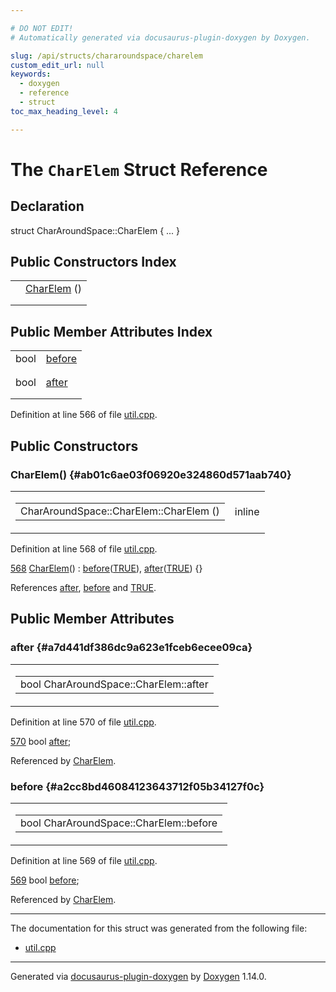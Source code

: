 ```yaml
---

# DO NOT EDIT!
# Automatically generated via docusaurus-plugin-doxygen by Doxygen.

slug: /api/structs/chararoundspace/charelem
custom_edit_url: null
keywords:
  - doxygen
  - reference
  - struct
toc_max_heading_level: 4

---
```


<div class="doxyPage">

# The `CharElem` Struct Reference



## Declaration

<div class="doxyDeclaration">
struct CharAroundSpace::CharElem { ... }
</div>

## Public Constructors Index

<table class="doxyMembersIndex">

<tr class="doxyMemberIndexItem">
<td class="doxyMemberIndexItemType" align="left" valign="top"></td>
<td class="doxyMemberIndexItemName" align="left" valign="top"><a href="#ab01c6ae03f06920e324860d571aab740">CharElem</a> ()</td>
</tr>
<tr class="doxyMemberIndexDescription">
<td class="doxyMemberIndexDescriptionLeft"></td>
<td class="doxyMemberIndexDescriptionRight">
</td>
</tr>
<tr class="doxyMemberIndexSeparator">
<td class="doxyMemberIndexSeparator" colspan="2"></td>
</tr>

</table>

## Public Member Attributes Index

<table class="doxyMembersIndex">

<tr class="doxyMemberIndexItem">
<td class="doxyMemberIndexItemType" align="left" valign="top">bool</td>
<td class="doxyMemberIndexItemName" align="left" valign="top"><a href="#a2cc8bd46084123643712f05b34127f0c">before</a></td>
</tr>
<tr class="doxyMemberIndexDescription">
<td class="doxyMemberIndexDescriptionLeft"></td>
<td class="doxyMemberIndexDescriptionRight">
</td>
</tr>
<tr class="doxyMemberIndexSeparator">
<td class="doxyMemberIndexSeparator" colspan="2"></td>
</tr>

<tr class="doxyMemberIndexItem">
<td class="doxyMemberIndexItemType" align="left" valign="top">bool</td>
<td class="doxyMemberIndexItemName" align="left" valign="top"><a href="#a7d441df386dc9a623e1fceb6ecee09ca">after</a></td>
</tr>
<tr class="doxyMemberIndexDescription">
<td class="doxyMemberIndexDescriptionLeft"></td>
<td class="doxyMemberIndexDescriptionRight">
</td>
</tr>
<tr class="doxyMemberIndexSeparator">
<td class="doxyMemberIndexSeparator" colspan="2"></td>
</tr>

</table>


Definition at line 566 of file <a href="/web-doxygen/docs/api/files/src/util-cpp">util.cpp</a>.

<div class="doxySectionDef">

## Public Constructors

### CharElem() {#ab01c6ae03f06920e324860d571aab740}

<div class="doxyMemberItem">
<div class="doxyMemberProto">
<table class="doxyMemberLabels">
<tr class="doxyMemberLabels">
<td class="doxyMemberLabelsLeft">
<table class="doxyMemberName">
<tr>
<td class="doxyMemberName">CharAroundSpace::CharElem::CharElem ()</td>
</tr>
</table>
</td>
<td class="doxyMemberLabelsRight">
<span class="doxyMemberLabels">
<span class="doxyMemberLabel inline">inline</span>
</span>
</td>
</tr>
</table>
</div>
<div class="doxyMemberDoc">



Definition at line 568 of file <a href="/web-doxygen/docs/api/files/src/util-cpp">util.cpp</a>.

<div class="doxyProgramListing">

<div class="doxyCodeLine"><span class="doxyLineNumber"><a href="#ab01c6ae03f06920e324860d571aab740">568</a></span><span class="doxyLineContent"><span class="doxyHighlight">    <a href="#ab01c6ae03f06920e324860d571aab740">CharElem</a>() : <a href="#a2cc8bd46084123643712f05b34127f0c">before</a>(<a href="/web-doxygen/docs/api/files/src/qcstring-h/#aa8cecfc5c5c054d2875c03e77b7be15d">TRUE</a>), <a href="#a7d441df386dc9a623e1fceb6ecee09ca">after</a>(<a href="/web-doxygen/docs/api/files/src/qcstring-h/#aa8cecfc5c5c054d2875c03e77b7be15d">TRUE</a>) {}</span></span></div>

</div>


References <a href="#a7d441df386dc9a623e1fceb6ecee09ca">after</a>, <a href="#a2cc8bd46084123643712f05b34127f0c">before</a> and <a href="/web-doxygen/docs/api/files/src/qcstring-h/#aa8cecfc5c5c054d2875c03e77b7be15d">TRUE</a>.
</div>
</div>

</div>

<div class="doxySectionDef">

## Public Member Attributes

### after {#a7d441df386dc9a623e1fceb6ecee09ca}

<div class="doxyMemberItem">
<div class="doxyMemberProto">
<table class="doxyMemberLabels">
<tr class="doxyMemberLabels">
<td class="doxyMemberLabelsLeft">
<table class="doxyMemberName">
<tr>
<td class="doxyMemberName">bool CharAroundSpace::CharElem::after</td>
</tr>
</table>
</td>
</tr>
</table>
</div>
<div class="doxyMemberDoc">



Definition at line 570 of file <a href="/web-doxygen/docs/api/files/src/util-cpp">util.cpp</a>.

<div class="doxyProgramListing">

<div class="doxyCodeLine"><span class="doxyLineNumber"><a href="#a7d441df386dc9a623e1fceb6ecee09ca">570</a></span><span class="doxyLineContent"><span class="doxyHighlight">    </span><span class="doxyHighlightKeywordType">bool</span><span class="doxyHighlight"> <a href="#a7d441df386dc9a623e1fceb6ecee09ca">after</a>;</span></span></div>

</div>


Referenced by <a href="#ab01c6ae03f06920e324860d571aab740">CharElem</a>.
</div>
</div>

### before {#a2cc8bd46084123643712f05b34127f0c}

<div class="doxyMemberItem">
<div class="doxyMemberProto">
<table class="doxyMemberLabels">
<tr class="doxyMemberLabels">
<td class="doxyMemberLabelsLeft">
<table class="doxyMemberName">
<tr>
<td class="doxyMemberName">bool CharAroundSpace::CharElem::before</td>
</tr>
</table>
</td>
</tr>
</table>
</div>
<div class="doxyMemberDoc">



Definition at line 569 of file <a href="/web-doxygen/docs/api/files/src/util-cpp">util.cpp</a>.

<div class="doxyProgramListing">

<div class="doxyCodeLine"><span class="doxyLineNumber"><a href="#a2cc8bd46084123643712f05b34127f0c">569</a></span><span class="doxyLineContent"><span class="doxyHighlight">    </span><span class="doxyHighlightKeywordType">bool</span><span class="doxyHighlight"> <a href="#a2cc8bd46084123643712f05b34127f0c">before</a>;</span></span></div>

</div>


Referenced by <a href="#ab01c6ae03f06920e324860d571aab740">CharElem</a>.
</div>
</div>

</div>

<hr/>

The documentation for this struct was generated from the following file:

<ul>
<li><a href="/web-doxygen/docs/api/files/src/util-cpp">util.cpp</a></li>
</ul>

<hr/>

<p class="doxyGeneratedBy">Generated via <a href="https://github.com/xpack/docusaurus-plugin-doxygen">docusaurus-plugin-doxygen</a> by <a href="https://www.doxygen.nl">Doxygen</a> 1.14.0.</p>

</div>

